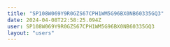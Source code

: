 ```yaml
---
title: "SP108W069Y9R0GZS67CPH1WM5G96BX0NB60335GQ3"
date: 2024-04-08T22:58:25.094Z
user: SP108W069Y9R0GZS67CPH1WM5G96BX0NB60335GQ3
layout: "users"
---
```

    